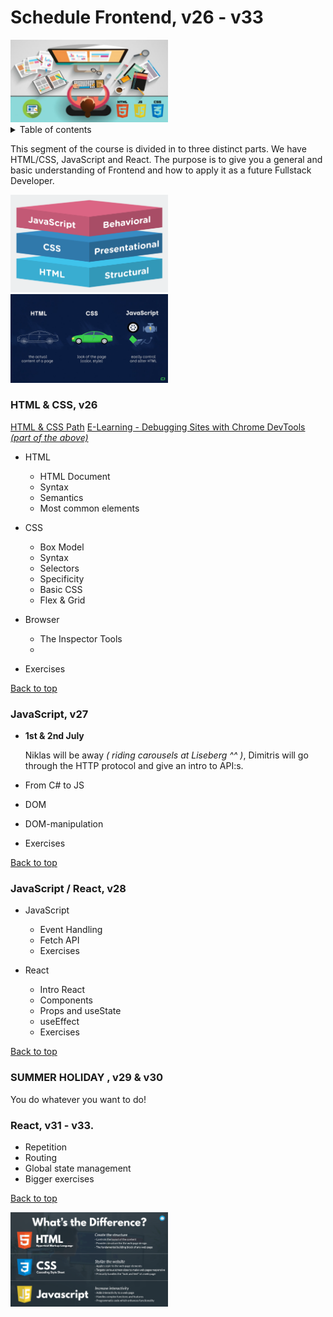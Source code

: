 # Schedule Frontend, v26 - v33

<img style="width: 50%" src="./assets/frontend.png">

<details>
<summary>Table of contents</summary>

- [HTML & CSS, v26](#html--css-v26)
- [JavaScript, v27](#javascript-v27)
- [JavaScript / React, v28](#javascript--react-v28)
- [React, v31 - v33](#react-v31---v33)

</details>

This segment of the course is divided in to three distinct parts. We have HTML/CSS, JavaScript and React. The purpose is to give you a general and basic understanding of Frontend and how to apply it as a future Fullstack Developer.

<img style="width: 50%" src="./assets/frontendstack.png">
<img style="width: 50%" src="./assets/frontendexplained.jpg">

### HTML & CSS, v26
[HTML & CSS Path](https://app.pluralsight.com/paths/skills/html-and-css)
[E-Learning - Debugging Sites with Chrome DevTools _(part of the above)_](https://app.pluralsight.com/library/courses/chrome-developer-tools-debugging-sites/table-of-contents)

- HTML

  - HTML Document
  - Syntax
  - Semantics
  - Most common elements

- CSS

  - Box Model
  - Syntax
  - Selectors
  - Specificity
  - Basic CSS
  - Flex & Grid

- Browser

  - The Inspector Tools
  - 
- Exercises

[Back to top](#schedule-frontend-v26---v33)

### JavaScript, v27

- **1st & 2nd July**

  Niklas will be away _( riding carousels at Liseberg ^^ )_, Dimitris will go through the HTTP protocol and give an intro to API:s.

- From C# to JS
- DOM
- DOM-manipulation
- Exercises

[Back to top](#schedule-frontend-v26---v33)

### JavaScript / React, v28

- JavaScript

  - Event Handling
  - Fetch API
  - Exercises

- React

  - Intro React
  - Components
  - Props and useState
  - useEffect
  - Exercises

[Back to top](#schedule-frontend-v26---v33)

### **SUMMER HOLIDAY** , v29 & v30

You do whatever you want to do!

### React, v31 - v33.

- Repetition
- Routing
- Global state management
- Bigger exercises

[Back to top](#schedule-frontend-v26---v33)

<img style="width: 50%" src="./assets/whatsthedifferenct.png">
